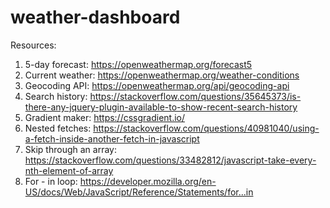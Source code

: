 # weather-dashboard

Resources:

1. 5-day forecast: https://openweathermap.org/forecast5
2. Current weather: https://openweathermap.org/weather-conditions
3. Geocoding API: https://openweathermap.org/api/geocoding-api
4. Search history: https://stackoverflow.com/questions/35645373/is-there-any-jquery-plugin-available-to-show-recent-search-history
5. Gradient maker: https://cssgradient.io/
6. Nested fetches: https://stackoverflow.com/questions/40981040/using-a-fetch-inside-another-fetch-in-javascript
7. Skip through an array: https://stackoverflow.com/questions/33482812/javascript-take-every-nth-element-of-array
8. For - in loop: https://developer.mozilla.org/en-US/docs/Web/JavaScript/Reference/Statements/for...in
